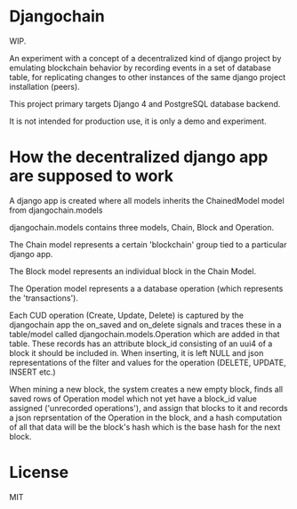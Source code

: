 # Djangochain

WIP.

An experiment with a concept of a decentralized kind of django project by emulating blockchain behavior by recording events in a set of database table, for replicating changes to other instances of the same django project installation (peers).

This project primary targets Django 4 and PostgreSQL database backend.

It is not intended for production use, it is only a demo and experiment.

# How the decentralized django app are supposed to work

A django app is created where all models inherits the ChainedModel model from djangochain.models

djangochain.models contains three models, Chain, Block and Operation.

The Chain model represents a certain 'blockchain' group tied to a particular django app.

The Block model represents an individual block in the Chain Model.

The Operation model represents a a database operation (which represents the 'transactions').

Each CUD operation (Create, Update, Delete) is captured by the djangochain app the on_saved and on_delete signals and traces these in a table/model called djangochain.models.Operation which are added in that table. These records has an attribute block_id consisting of an uui4 of a block it should be included in. When inserting, it is left NULL and json representations of the filter and values for the operation (DELETE, UPDATE, INSERT etc.)

When mining a new block, the system creates a new empty block, finds all saved rows of Operation model which not yet have a block_id value assigned ('unrecorded operations'), and assign that blocks to it and records a json reprsentation of the Operation in the block, and a hash computation of all that data will be the block's hash which is the base hash for the next block.

# License

MIT